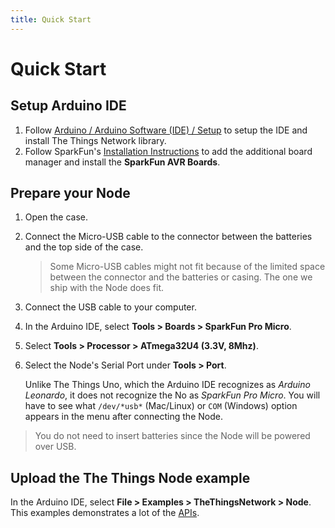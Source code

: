 ```yaml
---
title: Quick Start
---
```


# Quick Start

## Setup Arduino IDE

1. Follow [Arduino / Arduino Software (IDE) / Setup](../../current/arduino/#setup) to setup the IDE and install The Things Network library.
2. Follow SparkFun's [Installation Instructions](https://github.com/sparkfun/Arduino_Boards#installation-instructions) to add the additional board manager and install the **SparkFun AVR Boards**.

## Prepare your Node

1.  Open the case.
2.  Connect the Micro-USB cable to the connector between the batteries and the top side of the case.

    > Some Micro-USB cables might not fit because of the limited space between the connector and the batteries or casing. The one we ship with the Node does fit.
    
3.  Connect the USB cable to your computer.
4.  In the Arduino IDE, select **Tools > Boards > SparkFun Pro Micro**.
5.  Select **Tools > Processor > ATmega32U4 (3.3V, 8Mhz)**.
6.  Select the Node's Serial Port under **Tools > Port**.

    Unlike The Things Uno, which the Arduino IDE recognizes as *Arduino Leonardo*, it does not recognize the No as *SparkFun Pro Micro*. You will have to see what `/dev/*usb*` (Mac/Linux) or `COM` (Windows) option appears in the menu after connecting the Node.
    
> You do not need to insert batteries since the Node will be powered over USB.

## Upload the The Things Node example

In the Arduino IDE, select **File > Examples > TheThingsNetwork > Node**. This examples demonstrates a lot of the [APIs](#api-reference).
